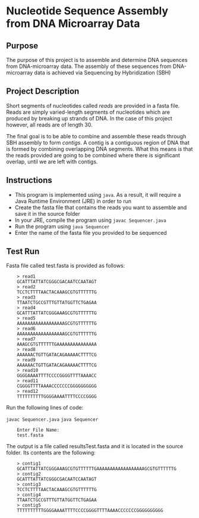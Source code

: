 
# Nucleotide Sequence Assembly from DNA Microarray Data

## Purpose

The purpose of this project is to assemble and determine DNA sequences from 
DNA-microarray data.
The assembly of these sequences from DNA-microarray data is achieved via
Sequencing by Hybridization (SBH)

## Project Description

Short segments of nucleotides called _reads_ are provided in a fasta file.
Reads are simply varied-length segments of nucleotides which are produced
by breaking up strands of DNA. In the case of this project however, all
reads are of length 30. 

The final goal is to be able to combine and assemble these reads through 
SBH assembly to form _contigs_. A contig is a contiguous region of DNA that is formed
by combining overlapping DNA segments.
What this means is that the reads provided are going to be combined where there 
is significant overlap, until we are left with contigs.

## Instructions

- This program is implemented using `java`. As a result, it will require a
Java Runtime Environment (JRE) in order to run
- Create the fasta file that contains the reads you want to assemble and
save it in the source folder
- In your JRE, compile the program using `javac Sequencer.java`
- Run the program using `java Sequencer`
- Enter the name of the fasta file you provided to be sequenced

## Test Run

Fasta file called test.fasta is provided as follows:
```
    > read1
    GCATTTATTATCGGGCGACAATCCAATAGT
    > read2
    TCCTCTTTTAACTACAAAGCGTGTTTTTTG
    > read3
    TTAATCTGCCGTTTGTTATGGTTCTGAGAA
    > read4
    GCATTTATTATCGGGAAAGCGTGTTTTTTG
    > read5
    AAAAAAAAAAAAAAAAAAGCGTGTTTTTTG
    > read6
    AAAAAAAAAAAAAAAAAAGCGTGTTTTTTG
    > read7
    AAAGCGTGTTTTTTGAAAAAAAAAAAAAAA
    > read8
    AAAAAACTGTTGATACAGAAAAACTTTTCG
    > read9
    AAAAAACTGTTGATACAGAAAAACTTTTCG
    > read10
    GGGGAAAATTTTCCCCGGGGTTTTAAAACC
    > read11
    CGGGGTTTTAAAACCCCCCCGGGGGGGGGG
    > read12
    TTTTTTTTTTGGGGAAAATTTTCCCCGGGG
```

Run the following lines of code:

 `javac Sequencer.java`
 `java Sequencer`
 
```
    Enter File Name:
    test.fasta
```


The output is a file called resultsTest.fasta and it is located in the source folder.
Its contents are the following:
```
    > contig1
    GCATTTATTATCGGGAAAGCGTGTTTTTTGAAAAAAAAAAAAAAAAAAGCGTGTTTTTTG
    > contig2
    GCATTTATTATCGGGCGACAATCCAATAGT
    > contig3
    TCCTCTTTTAACTACAAAGCGTGTTTTTTG
    > contig4
    TTAATCTGCCGTTTGTTATGGTTCTGAGAA
    > contig5
    TTTTTTTTTTGGGGAAAATTTTCCCCGGGGTTTTAAAACCCCCCCGGGGGGGGGG
```